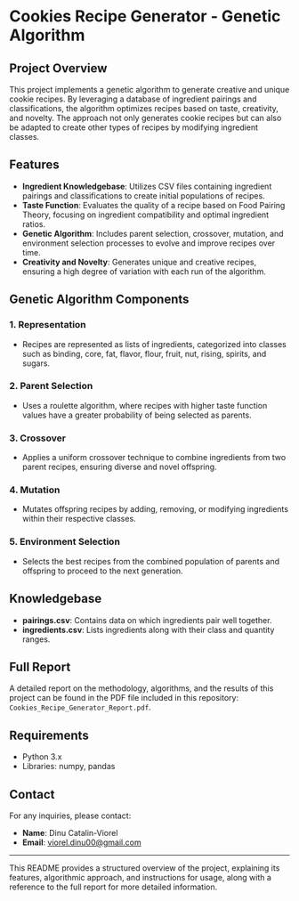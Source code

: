 # Cookies Recipe Generator - Genetic Algorithm

## Project Overview

This project implements a genetic algorithm to generate creative and unique cookie recipes. By leveraging a database of ingredient pairings and classifications, the algorithm optimizes recipes based on taste, creativity, and novelty. The approach not only generates cookie recipes but can also be adapted to create other types of recipes by modifying ingredient classes.

## Features

- **Ingredient Knowledgebase**: Utilizes CSV files containing ingredient pairings and classifications to create initial populations of recipes.
- **Taste Function**: Evaluates the quality of a recipe based on Food Pairing Theory, focusing on ingredient compatibility and optimal ingredient ratios.
- **Genetic Algorithm**: Includes parent selection, crossover, mutation, and environment selection processes to evolve and improve recipes over time.
- **Creativity and Novelty**: Generates unique and creative recipes, ensuring a high degree of variation with each run of the algorithm.

## Genetic Algorithm Components

### 1. Representation
- Recipes are represented as lists of ingredients, categorized into classes such as binding, core, fat, flavor, flour, fruit, nut, rising, spirits, and sugars.

### 2. Parent Selection
- Uses a roulette algorithm, where recipes with higher taste function values have a greater probability of being selected as parents.

### 3. Crossover
- Applies a uniform crossover technique to combine ingredients from two parent recipes, ensuring diverse and novel offspring.

### 4. Mutation
- Mutates offspring recipes by adding, removing, or modifying ingredients within their respective classes.

### 5. Environment Selection
- Selects the best recipes from the combined population of parents and offspring to proceed to the next generation.

## Knowledgebase

- **pairings.csv**: Contains data on which ingredients pair well together.
- **ingredients.csv**: Lists ingredients along with their class and quantity ranges.

## Full Report

A detailed report on the methodology, algorithms, and the results of this project can be found in the PDF file included in this repository: `Cookies_Recipe_Generator_Report.pdf`.

## Requirements

- Python 3.x
- Libraries: numpy, pandas


## Contact

For any inquiries, please contact:
- **Name**: Dinu Catalin-Viorel
- **Email**: viorel.dinu00@gmail.com

---

This README provides a structured overview of the project, explaining its features, algorithmic approach, and instructions for usage, along with a reference to the full report for more detailed information.
